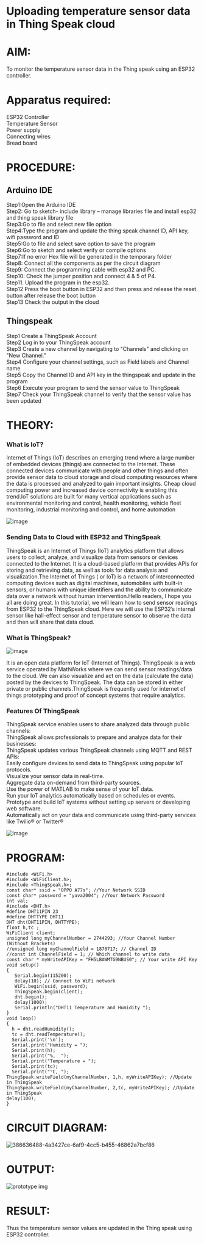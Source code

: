 # Uploading temperature sensor data in Thing Speak cloud

# AIM:
To monitor the temperature sensor data in the Thing speak using an ESP32 controller.

# Apparatus required:
ESP32 Controller  </br>
Temperature Sensor </br>
Power supply </br>
Connecting wires </br>
Bread board </br>

# PROCEDURE:
## Arduino IDE
Step1:Open the Arduino IDE </br>
Step2: Go to sketch- include library – manage libraries file and install esp32 and thing speak library file </br>
Step3:Go to file and select new file option </br>
Step4:Type the program and update the thing speak channel ID, API key, wifi password and ID </br>
Step5:Go to file and select save option to save the program </br>
Step6:Go to sketch and select verify or compile options </br>
Step7:If no error Hex file will be generated in the temporary folder </br>
Step8: Connect all the components as per the circuit diagram </br>
Step9: Connect the programming cable with esp32 and PC.  </br>
Step10: Check the jumper position and connect 4 & 5 of P4.  </br>
Step11. Upload the program in the esp32. </br>
Step12 Press the boot button in ESP32 and then press and release the reset button after release the boot button </br>
Step13 Check the output in the cloud </br>

## Thingspeak

Step1 Create a ThingSpeak Account </br>
Step2 Log in to your ThingSpeak account </br>
Step3 Create a new channel by navigating to "Channels" and clicking on "New Channel." </br>
Step4 Configure your channel settings, such as Field labels and Channel name </br>
Step5 Copy the Channel ID and API key in the thingspeak and update in the program </br>
Step6 Execute your program to send the sensor value to ThingSpeak </br>
Step7 Check your ThingSpeak channel to verify that the sensor value has been updated </br>

# THEORY:

### What is IoT?

Internet of Things (IoT) describes an emerging trend where a large number of embedded devices (things) are connected to the Internet. These connected devices communicate with people and other things and often provide sensor data to cloud storage and cloud computing resources where the data is processed and analyzed to gain important insights. Cheap cloud computing power and increased device connectivity is enabling this trend.IoT solutions are built for many vertical applications such as environmental monitoring and control, health monitoring, vehicle fleet monitoring, industrial monitoring and control, and home automation

![image](https://user-images.githubusercontent.com/71547910/235334044-c01d4261-d46f-4f62-b07f-72a7b6fce5d5.png)

### Sending Data to Cloud with ESP32 and ThingSpeak

ThingSpeak is an Internet of Things (IoT) analytics platform that allows users to collect, analyze, and visualize data from sensors or devices connected to the Internet. It is a cloud-based platform that provides APIs for storing and retrieving data, as well as tools for data analysis and visualization.The Internet of Things ( or IoT) is a network of interconnected computing devices such as digital machines, automobiles with built-in sensors, or humans with unique identifiers and the ability to communicate data over a network without human intervention.Hello readers, I hope you all are doing great. In this tutorial, we will learn how to send sensor readings from ESP32 to the ThingSpeak cloud. Here we will use the ESP32’s internal sensor like hall-effect sensor and temperature sensor to observe the data and then will share that data cloud.

### What is ThingSpeak?

![image](https://user-images.githubusercontent.com/71547910/235333909-29d2e831-9fe5-4afd-b18d-f1e5d2e32518.png)

It is an open data platform for IoT (Internet of Things). ThingSpeak is a web service operated by MathWorks where we can send sensor readings/data to the cloud. We can also visualize and act on the data (calculate the data) posted by the devices to ThingSpeak. The data can be stored in either private or public channels.ThingSpeak is frequently used for internet of things prototyping and proof of concept systems that require analytics.

### Features Of ThingSpeak

ThingSpeak service enables users to share analyzed data through public channels: </br>
ThingSpeak allows professionals to prepare and analyze data for their businesses: </br>
ThingSpeak updates various ThingSpeak channels using MQTT and REST APIs: </br>
Easily configure devices to send data to ThingSpeak using popular IoT protocols. </br>
Visualize your sensor data in real-time. </br>
Aggregate data on-demand from third-party sources. </br>
Use the power of MATLAB to make sense of your IoT data. </br>
Run your IoT analytics automatically based on schedules or events. </br>
Prototype and build IoT systems without setting up servers or developing web software.</br>
Automatically act on your data and communicate using third-party services like Twilio® or Twitter®</br>

![image](https://user-images.githubusercontent.com/71547910/235334056-3ba9579f-2f62-43b1-a714-8fde6cf9ef32.png)


# PROGRAM:
```
#include <WiFi.h>
#include <WiFiClient.h>;
#include <ThingSpeak.h>;
const char* ssid = "OPPO A77s"; //Your Network SSID
const char* password = "yuva2004"; //Your Network Password
int val;
#include <DHT.h>
#define DHT11PIN 23
#define DHTTYPE DHT11
DHT dht(DHT11PIN, DHTTYPE);
float h,tc ;
WiFiClient client;
unsigned long myChannelNumber = 2744293; //Your Channel Number (Without Brackets)
//unsigned long myChannelField = 1870717; // Channel ID
//const int ChannelField = 1; // Which channel to write data
const char * myWriteAPIKey = "FH5LBAWMTG9NBUS0"; // Your write API Key
void setup()
{
   Serial.begin(115200);
   delay(10); // Connect to WiFi network
   WiFi.begin(ssid, password);
   ThingSpeak.begin(client);
   dht.begin();
   delay(1000);
   Serial.println("DHT11 Temperature and Humidity ");
}
void loop()
{
  h = dht.readHumidity();
  tc = dht.readTemperature();
  Serial.print('\n');
  Serial.print("Humidity = ");
  Serial.print(h);
  Serial.print("%,  ");
  Serial.print("Temperature = ");
  Serial.print(tc);
  Serial.print("°C, "); 
ThingSpeak.writeField(myChannelNumber, 1,h, myWriteAPIKey); //Update in ThingSpeak
ThingSpeak.writeField(myChannelNumber, 2,tc, myWriteAPIKey); //Update in ThingSpeak
delay(100);
}
```
# CIRCUIT DIAGRAM:
![386636488-4a3427ce-6af9-4cc5-b455-46862a7bcf86](https://github.com/user-attachments/assets/5592bb64-9be4-4494-a125-9869bff89a9a)

# OUTPUT:
![prototype img](https://github.com/user-attachments/assets/1d462ff3-0c50-4361-a576-747300a644c6)

# RESULT:

Thus the temperature sensor values are updated in the Thing speak using ESP32 controller.

